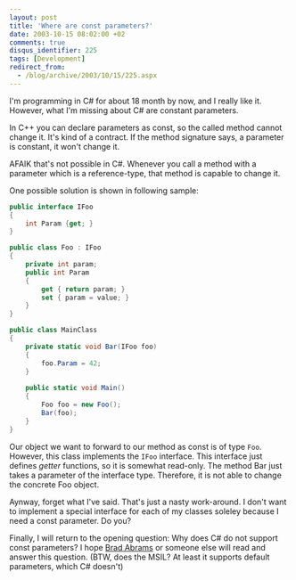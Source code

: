 ```yaml
---
layout: post
title: 'Where are const parameters?'
date: 2003-10-15 08:02:00 +02
comments: true
disqus_identifier: 225
tags: [Development]
redirect_from:
  - /blog/archive/2003/10/15/225.aspx
---
```


I'm programming in C\# for about 18 month by now, and I really like it. However, what I'm missing about C\# are constant parameters.

In C++ you can declare parameters as const, so the called method cannot change it. It's kind of a contract. If the method signature says, a parameter is constant, it won't change it.

AFAIK that's not possible in C\#. Whenever you call a method with a parameter which is a reference-type, that method is capable to change it.

One possible solution is shown in following sample:

``` csharp
public interface IFoo
{
    int Param {get; }
}

public class Foo : IFoo
{
    private int param;
    public int Param
    {
        get { return param; }
        set { param = value; }
    }
}

public class MainClass
{
    private static void Bar(IFoo foo)
    {
        foo.Param = 42;
    }
   
    public static void Main()
    {
        Foo foo = new Foo();
        Bar(foo);
    }
}
```

Our object we want to forward to our method as const is of type `Foo`. However, this class implements the `IFoo` interface. This interface just defines *getter* functions, so it is somewhat read-only. The method Bar just takes a parameter of the interface type. Therefore, it is not able to change the concrete Foo object.

Aynway, forget what I've said. That's just a nasty work-around. I don't want to implement a special interface for each of my classes soleley because I need a const parameter. Do you?

Finally, I will return to the opening question: Why does C\# do not support const parameters? I hope [Brad Abrams](http://blogs.gotdotnet.com/BradA/) or someone else will read and answer this question. (BTW, does the MSIL? At least it supports default parameters, which C\# doesn't)

